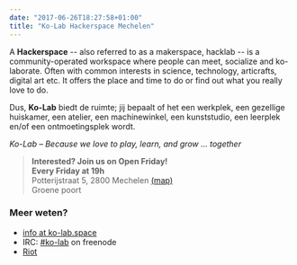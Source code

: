 ```yaml
---
date: "2017-06-26T18:27:58+01:00"
title: "Ko-Lab Hackerspace Mechelen"
---
```


A **Hackerspace** -- also referred to as a makerspace, hacklab -- is a community-operated workspace where people can meet, socialize and ko-laborate. Often with common interests in science, technology, articrafts, digital art etc. It offers the place and time to do or find out what you really love to do.

Dus, **Ko-Lab** biedt de ruimte; jij bepaalt of het een werkplek, een gezellige huiskamer, een atelier, een machinewinkel, een kunststudio, een leerplek en/of een ontmoetingsplek wordt. 

_Ko-Lab – Because we love to play, learn, and grow … together_

> **Interested? Join us on Open Friday!**  
> **Every Friday at 19h**  
> Potterijstraat 5, 2800 Mechelen [(map)](https://goo.gl/maps/yJpeJvWsEqhQ6sit7)   
> Groene poort

### Meer weten?

* [info at ko-lab.space](mailto:info(at)ko-lab.space)
* IRC: [#ko-lab](http://webchat.freenode.net/?channels=ko-lab) on freenode
* [Riot](https://ptt.hackerspace.be/#/room/#ko-lab:hackerspace.be)

